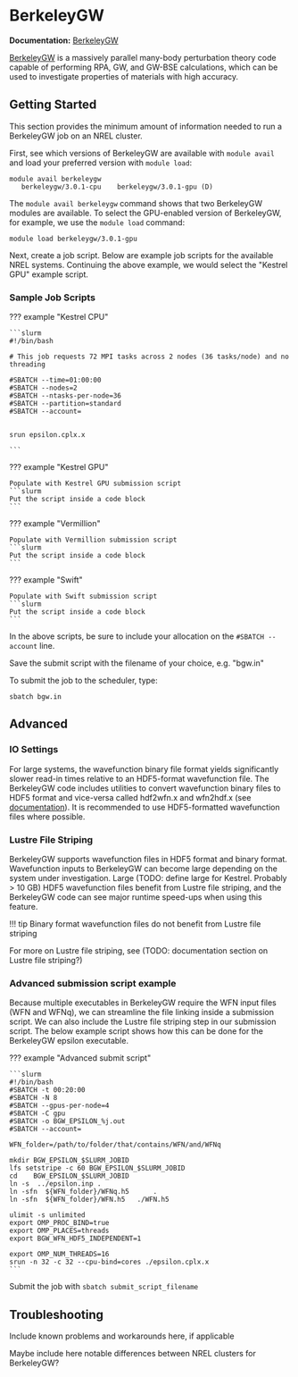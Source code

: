 # BerkeleyGW

**Documentation:** [BerkeleyGW](https://www.berkeleygw.org)

[BerkeleyGW](https://www.berkeleygw.org) is a massively parallel many-body perturbation theory code capable of performing RPA, GW, and GW-BSE calculations, which can be used to investigate properties of materials with high accuracy.

## Getting Started

This section provides the minimum amount of information needed to run a BerkeleyGW job on an NREL cluster.

First, see which versions of BerkeleyGW are available with `module avail` and load your preferred version with `module load`:

```console
module avail berkeleygw
   berkeleygw/3.0.1-cpu    berkeleygw/3.0.1-gpu (D)
```
The `module avail berkeleygw` command shows that two BerkeleyGW modules are available. To select the GPU-enabled version of BerkeleyGW, for example, we use the `module load` command:

```console
module load berkeleygw/3.0.1-gpu
```

Next, create a job script. Below are example job scripts for the available NREL systems. Continuing the above example, we would select the "Kestrel GPU" example script.

### Sample Job Scripts

??? example "Kestrel CPU"

	```slurm
	#!/bin/bash

	# This job requests 72 MPI tasks across 2 nodes (36 tasks/node) and no threading

	#SBATCH --time=01:00:00
	#SBATCH --nodes=2
	#SBATCH --ntasks-per-node=36
	#SBATCH --partition=standard
	#SBATCH --account=


	srun epsilon.cplx.x

	```

??? example "Kestrel GPU"

	Populate with Kestrel GPU submission script
	```slurm
	Put the script inside a code block
	```

??? example "Vermillion"

	Populate with Vermillion submission script
	```slurm
	Put the script inside a code block
	```

??? example "Swift"

	Populate with Swift submission script
	```slurm
	Put the script inside a code block
	```

In the above scripts, be sure to include your allocation on the `#SBATCH --account` line.

Save the submit script with the filename of your choice, e.g. "bgw.in"

To submit the job to the scheduler, type:

`sbatch bgw.in`

## Advanced

### IO Settings

For large systems, the wavefunction binary file format yields significantly slower read-in times relative to an HDF5-format wavefunction file. The BerkeleyGW code includes utilities to convert wavefunction binary files to HDF5 format and vice-versa called hdf2wfn.x and wfn2hdf.x (see [documentation](
http://manual.berkeleygw.org/3.0/meanfield-utilities/#wfn2hdfx)). It is recommended to use HDF5-formatted wavefunction files where possible.

### Lustre File Striping

BerkeleyGW supports wavefunction files in HDF5 format and binary format. Wavefunction inputs to BerkeleyGW can become large depending on the system under investigation. Large (TODO: define large for Kestrel. Probably > 10 GB) HDF5 wavefunction files benefit from Lustre file striping, and the BerkeleyGW code can see major runtime speed-ups when using this feature.

!!! tip
	Binary format wavefunction files do not benefit from Lustre file striping

For more on Lustre file striping, see (TODO: documentation section on Lustre file striping?)

### Advanced submission script example

Because multiple executables in BerkeleyGW require the WFN input files (WFN and WFNq), we can streamline the file linking inside a submission script. We can also include the Lustre file striping step in our submission script. The below example script shows how this can be done for the BerkeleyGW epsilon executable.

??? example "Advanced submit script"

	```slurm
	#!/bin/bash
	#SBATCH -t 00:20:00
	#SBATCH -N 8
	#SBATCH --gpus-per-node=4
	#SBATCH -C gpu
	#SBATCH -o BGW_EPSILON_%j.out
	#SBATCH --account=
	
	WFN_folder=/path/to/folder/that/contains/WFN/and/WFNq
	
	mkdir BGW_EPSILON_$SLURM_JOBID
	lfs setstripe -c 60 BGW_EPSILON_$SLURM_JOBID
	cd    BGW_EPSILON_$SLURM_JOBID
	ln -s  ../epsilon.inp .
	ln -sfn  ${WFN_folder}/WFNq.h5      .   
	ln -sfn  ${WFN_folder}/WFN.h5   ./WFN.h5
	
	ulimit -s unlimited
	export OMP_PROC_BIND=true
	export OMP_PLACES=threads
	export BGW_WFN_HDF5_INDEPENDENT=1
	
	export OMP_NUM_THREADS=16
	srun -n 32 -c 32 --cpu-bind=cores ./epsilon.cplx.x
	```
	
Submit the job with `sbatch submit_script_filename`


## Troubleshooting

Include known problems and workarounds here, if applicable

Maybe include here notable differences between NREL clusters for BerkeleyGW?


